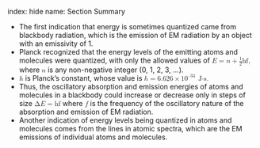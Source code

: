 index: hide
name: Section Summary

  * The first indication that energy is sometimes quantized came from blackbody radiation, which is the emission of EM radiation by an object with an emissivity of 1. 
  * Planck recognized that the energy levels of the emitting atoms and molecules were quantized, with only the allowed values of <math xmlns:q="http://cnx.rice.edu/qml/1.0" xmlns:m="http://www.w3.org/1998/Math/MathML" xmlns:md="http://cnx.rice.edu/mdml" xmlns="http://cnx.rice.edu/cnxml"><semantics><mrow><mrow><mrow><mrow><mi>E</mi><mo stretchy="false">=</mo><mfenced close=")" open="("><mrow><mi>n</mi><mo stretchy="false">+</mo><mfrac><mrow><mn>1</mn></mrow><mrow><mn>2</mn></mrow></mfrac></mrow></mfenced></mrow><mstyle fontstyle="italic"><mrow><mtext>hf</mtext></mrow></mstyle><mtext>,</mtext></mrow></mrow><mrow/></mrow><annotation encoding="StarMath 5.0"> size 12&#123;E= left (n+ &#123;  &#123; size 8&#123;1&#125; &#125;  over  &#123; size 8&#123;2&#125; &#125; &#125;  right ) ital &quot;hf&quot;&#125; &#123;&#125;</annotation></semantics></math> where <math xmlns:q="http://cnx.rice.edu/qml/1.0" xmlns:m="http://www.w3.org/1998/Math/MathML" xmlns:md="http://cnx.rice.edu/mdml" xmlns="http://cnx.rice.edu/cnxml"><semantics><mrow><mrow><mi>n</mi></mrow><mrow/></mrow><annotation encoding="StarMath 5.0"> size 12&#123;n&#125; &#123;&#125;</annotation></semantics></math> is any non-negative integer (0, 1, 2, 3, …).
  * <math xmlns:q="http://cnx.rice.edu/qml/1.0" xmlns:m="http://www.w3.org/1998/Math/MathML" xmlns:md="http://cnx.rice.edu/mdml" xmlns="http://cnx.rice.edu/cnxml"><semantics><mrow><mrow><mi>h</mi></mrow><mrow/></mrow><annotation encoding="StarMath 5.0"> size 12&#123;h&#125; &#123;&#125;</annotation></semantics></math> is Planck’s constant, whose value is <math xmlns:q="http://cnx.rice.edu/qml/1.0" xmlns:m="http://www.w3.org/1998/Math/MathML" xmlns:md="http://cnx.rice.edu/mdml" xmlns="http://cnx.rice.edu/cnxml"><semantics><mrow><mrow><mrow><mrow><mi>h</mi><mo stretchy="false">=</mo><mn>6</mn></mrow><mtext>.</mtext><mrow><mtext>626</mtext><mo stretchy="false">×</mo><msup><mtext> 10</mtext><mrow><mtext>–34</mtext></mrow></msup></mrow><mrow><mspace width="0.25em"/><mtext> J </mtext><mo stretchy="false">⋅</mo><mtext> s.</mtext></mrow></mrow></mrow><mrow/></mrow><annotation encoding="StarMath 5.0"> size 12&#123;h = 6 &quot;.&quot; &quot;626&quot;  times &quot; 10&quot; rSup &#123; size 8&#123;&quot;–34&quot;&#125; &#125; &quot; J &quot; cdot &quot; s&quot;&#125; &#123;&#125;</annotation></semantics></math>
  * Thus, the oscillatory absorption and emission energies of atoms and molecules in a blackbody could increase or decrease only in steps of size <math xmlns:q="http://cnx.rice.edu/qml/1.0" xmlns:m="http://www.w3.org/1998/Math/MathML" xmlns:md="http://cnx.rice.edu/mdml" xmlns="http://cnx.rice.edu/cnxml"><semantics><mrow><mrow><mrow><mn>Δ</mn><mi fontstyle="italic">E</mi><mo stretchy="false">=</mo><mstyle fontstyle="italic"><mrow><mtext>hf</mtext></mrow></mstyle></mrow></mrow><mrow/></mrow><annotation encoding="StarMath 5.0"> size 12&#123;ΔE =  ital &quot;hf&quot;&#125; &#123;&#125;</annotation></semantics></math> where <math xmlns:q="http://cnx.rice.edu/qml/1.0" xmlns:m="http://www.w3.org/1998/Math/MathML" xmlns:md="http://cnx.rice.edu/mdml" xmlns="http://cnx.rice.edu/cnxml"><semantics><mrow><mrow><mi>f</mi></mrow><mrow/></mrow><annotation encoding="StarMath 5.0"> size 12&#123;f&#125; &#123;&#125;</annotation></semantics></math> is the frequency of the oscillatory nature of the absorption and emission of EM radiation.
  * Another indication of energy levels being quantized in atoms and molecules comes from the lines in atomic spectra, which are the EM emissions of individual atoms and molecules.
